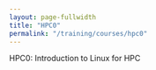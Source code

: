 ```yaml
---
layout: page-fullwidth
title: "HPC0"
permalink: "/training/courses/hpc0"
---
```


HPC0: Introduction to Linux for HPC

